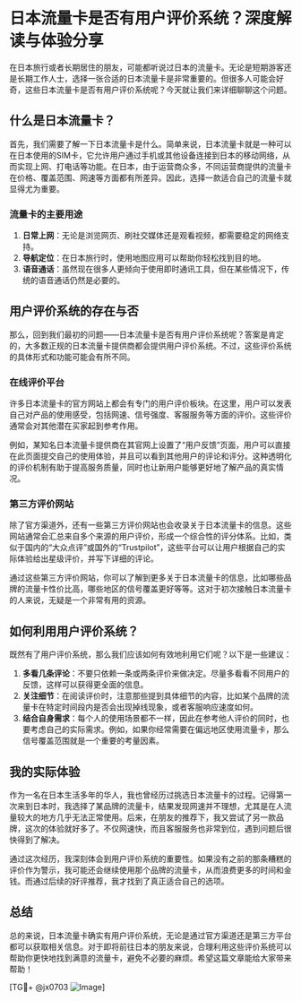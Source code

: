 # 日本流量卡是否有用户评价系统？深度解读与体验分享

在日本旅行或者长期居住的朋友，可能都听说过日本的流量卡。无论是短期游客还是长期工作人士，选择一张合适的日本流量卡是非常重要的。但很多人可能会好奇，这些日本流量卡是否有用户评价系统呢？今天就让我们来详细聊聊这个问题。

## 什么是日本流量卡？

首先，我们需要了解一下日本流量卡是什么。简单来说，日本流量卡就是一种可以在日本使用的SIM卡，它允许用户通过手机或其他设备连接到日本的移动网络，从而实现上网、打电话等功能。在日本，由于运营商众多，不同运营商提供的流量卡在价格、覆盖范围、网速等方面都有所差异。因此，选择一款适合自己的流量卡就显得尤为重要。

### 流量卡的主要用途

1. **日常上网**：无论是浏览网页、刷社交媒体还是观看视频，都需要稳定的网络支持。
2. **导航定位**：在日本旅行时，使用地图应用可以帮助你轻松找到目的地。
3. **语音通话**：虽然现在很多人更倾向于使用即时通讯工具，但在某些情况下，传统的语音通话仍然是必要的。

## 用户评价系统的存在与否

那么，回到我们最初的问题——日本流量卡是否有用户评价系统呢？答案是肯定的，大多数正规的日本流量卡提供商都会提供用户评价系统。不过，这些评价系统的具体形式和功能可能会有所不同。

### 在线评价平台

许多日本流量卡的官方网站上都会有专门的用户评价板块。在这里，用户可以发表自己对产品的使用感受，包括网速、信号强度、客服服务等方面的评价。这些评价通常会对其他潜在买家起到参考作用。

例如，某知名日本流量卡提供商在其官网上设置了“用户反馈”页面，用户可以直接在此页面提交自己的使用体验，并且可以看到其他用户的评论和评分。这种透明化的评价机制有助于提高服务质量，同时也让新用户能够更好地了解产品的真实情况。

### 第三方评价网站

除了官方渠道外，还有一些第三方评价网站也会收录关于日本流量卡的信息。这些网站通常会汇总来自多个来源的用户评价，形成一个综合性的评分体系。比如，类似于国内的“大众点评”或国外的“Trustpilot”，这些平台可以让用户根据自己的实际体验给出星级评价，并写下详细的评论。

通过这些第三方评价网站，你可以了解到更多关于日本流量卡的信息，比如哪些品牌的流量卡性价比高，哪些地区的信号覆盖更好等等。这对于初次接触日本流量卡的人来说，无疑是一个非常有用的资源。

## 如何利用用户评价系统？

既然有了用户评价系统，那么我们应该如何有效地利用它们呢？以下是一些建议：

1. **多看几条评论**：不要只依赖一条或两条评价来做决定。尽量多看看不同用户的反馈，这样可以获得更全面的信息。
2. **关注细节**：在阅读评价时，注意那些提到具体细节的内容，比如某个品牌的流量卡在特定时间段内是否会出现掉线现象，或者客服响应速度如何。
3. **结合自身需求**：每个人的使用场景都不一样，因此在参考他人评价的同时，也要考虑自己的实际需求。例如，如果你经常需要在偏远地区使用流量卡，那么信号覆盖范围就是一个重要的考量因素。

## 我的实际体验

作为一名在日本生活多年的华人，我也曾经历过挑选日本流量卡的过程。记得第一次来到日本时，我选择了某品牌的流量卡，结果发现网速并不理想，尤其是在人流量较大的地方几乎无法正常使用。后来，在朋友的推荐下，我又尝试了另一款品牌，这次的体验就好多了。不仅网速快，而且客服服务也非常到位，遇到问题后很快得到了解决。

通过这次经历，我深刻体会到用户评价系统的重要性。如果没有之前的那条糟糕的评价作为警示，我可能还会继续使用那个品牌的流量卡，从而浪费更多的时间和金钱。而通过后续的好评推荐，我才找到了真正适合自己的选项。

## 总结

总的来说，日本流量卡确实有用户评价系统，无论是通过官方渠道还是第三方平台都可以获取相关信息。对于即将前往日本的朋友来说，合理利用这些评价系统可以帮助你更快地找到满意的流量卡，避免不必要的麻烦。希望这篇文章能给大家带来帮助！

[TG💪+ @jx0703 ![Image](https://github.com/user-attachments/assets/dbca1d08-cadb-493c-b0ec-ad6f7a83f270)]